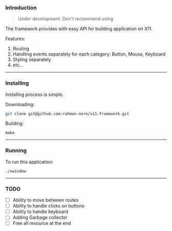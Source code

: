 ### Introduction

> Under development. Don't recommend using

The framework provides with easy API for building application on X11.

Features:
1. Routing
2. Handling events separately for each category: Button, Mouse, Keyboard
3. Styling separately
4. etc...

---

### Installing

Installing process is simple.

Downloading: 
```bash
git clone git@github.com:rahman-nero/x11-framework.git
```

Building:
```
make
```

---
### Running


To run this application:
```
./xwindow
```


---

### TODO

- [ ] Ability to move between routes
- [ ] Ability to handle clicks on buttons
- [ ] Ability to handle keyboard
- [ ] Adding Garbage collector
- [ ] Free all resource at the end
